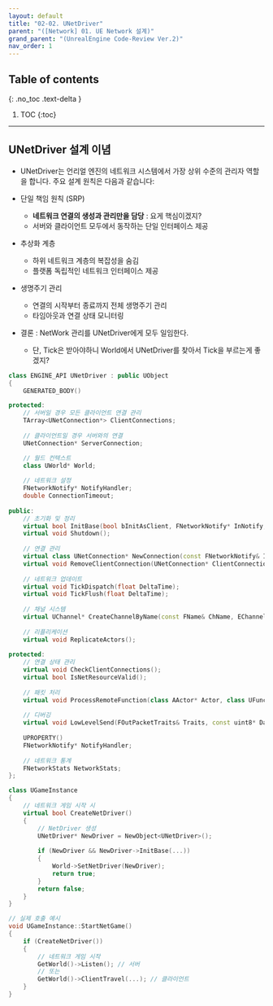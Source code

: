```yaml
---
layout: default
title: "02-02. UNetDriver"
parent: "([Network] 01. UE Network 설계)"
grand_parent: "(UnrealEngine Code-Review Ver.2)"
nav_order: 1
---
```


## Table of contents
{: .no_toc .text-delta }

1. TOC
{:toc}

---

## UNetDriver 설계 이념

* UNetDriver는 언리얼 엔진의 네트워크 시스템에서 가장 상위 수준의 관리자 역할을 합니다. 주요 설계 원칙은 다음과 같습니다:

* 단일 책임 원칙 (SRP)
    * **네트워크 연결의 생성과 관리만을 담당** : 요게 핵심이겠지?
    * 서버와 클라이언트 모두에서 동작하는 단일 인터페이스 제공
* 추상화 계층
    * 하위 네트워크 계층의 복잡성을 숨김
    * 플랫폼 독립적인 네트워크 인터페이스 제공
* 생명주기 관리
    * 연결의 시작부터 종료까지 전체 생명주기 관리
    * 타임아웃과 연결 상태 모니터링

* 결론 : NetWork 관리를 UNetDriver에게 모두 일임한다.
    * 단, Tick은 받아야하니 World에서 UNetDriver를 찾아서 Tick을 부르는게 좋겠지?

```cpp
class ENGINE_API UNetDriver : public UObject
{
    GENERATED_BODY()

protected:
    // 서버일 경우 모든 클라이언트 연결 관리
    TArray<UNetConnection*> ClientConnections;
    
    // 클라이언트일 경우 서버와의 연결
    UNetConnection* ServerConnection;

    // 월드 컨텍스트
    class UWorld* World;
    
    // 네트워크 설정
    FNetworkNotify* NotifyHandler;
    double ConnectionTimeout;
    
public:
    // 초기화 및 정리
    virtual bool InitBase(bool bInitAsClient, FNetworkNotify* InNotify, const FURL& URL, bool bReuseAddressAndPort, FString& Error);
    virtual void Shutdown();
    
    // 연결 관리
    virtual class UNetConnection* NewConnection(const FNetworkNotify& InNotify);
    virtual void RemoveClientConnection(UNetConnection* ClientConnection);
    
    // 네트워크 업데이트
    virtual void TickDispatch(float DeltaTime);
    virtual void TickFlush(float DeltaTime);
    
    // 채널 시스템
    virtual UChannel* CreateChannelByName(const FName& ChName, EChannelCreateFlags CreateFlags);
    
    // 리플리케이션
    virtual void ReplicateActors();
    
protected:
    // 연결 상태 관리
    virtual void CheckClientConnections();
    virtual bool IsNetResourceValid();
    
    // 패킷 처리
    virtual void ProcessRemoteFunction(class AActor* Actor, class UFunction* Function, void* Parameters, struct FOutParmRec* OutParms, struct FFrame* Stack, class UObject* SubObject = NULL);
    
    // 디버깅
    virtual void LowLevelSend(FOutPacketTraits& Traits, const uint8* Data, int32 CountBits);
    
    UPROPERTY()
    FNetworkNotify* NotifyHandler;
    
    // 네트워크 통계
    FNetworkStats NetworkStats;
};
```

```cpp
class UGameInstance
{
    // 네트워크 게임 시작 시
    virtual bool CreateNetDriver()
    {
        // NetDriver 생성
        UNetDriver* NewDriver = NewObject<UNetDriver>();
        
        if (NewDriver && NewDriver->InitBase(...))
        {
            World->SetNetDriver(NewDriver);
            return true;
        }
        return false;
    }
}

// 실제 호출 예시
void UGameInstance::StartNetGame()
{
    if (CreateNetDriver())
    {
        // 네트워크 게임 시작
        GetWorld()->Listen(); // 서버
        // 또는
        GetWorld()->ClientTravel(...); // 클라이언트
    }
}
```